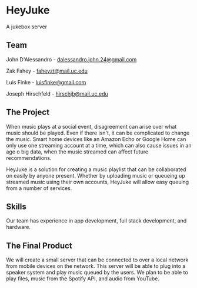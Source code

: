 # HeyJuke
A jukebox server

## Team
John D'Alessandro - dalessandro.john.24@gmail.com

Zak Fahey - faheyzt@mail.uc.edu

Luis Finke - luisfinke@gmail.com

Joseph Hirschfeld - hirschjb@mail.uc.edu

## The Project
When music plays at a social event, disagreement can arise over what music should be played. Even if there isn't, 
it can be complicated to change the music. Smart home devices like an Amazon Echo or Google Home can only use one streaming 
account at a time, which can also cause issues in an age o big data, when the music streamed can affect future recommendations. 

HeyJuke is a solution for creating a music playlist that can be collaborated on easily by anyone present. Whether by uploading
music or queueing up streamed music using their own accounts, HeyJuke will allow easy queuing from a number of services. 

## Skills
Our team has experience in app development, full stack development, and hardware. 

## The Final Product
We will create a small server that can be connected to over a local network from mobile devices on the network. This server
will be able to plug into a speaker system and play music queued by the users. We plan to be able to play files, music from the 
Spotify API, and audio from YouTube. 
